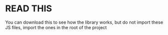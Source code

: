 # READ THIS

You can download this to see how the library works, but do not import these JS files, import the ones in the root of the project
